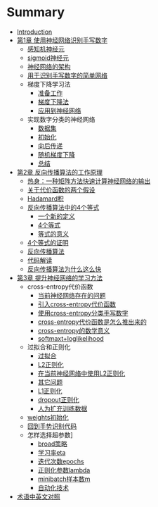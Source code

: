 # Summary

* [Introduction](README.md)
* [第1章 使用神经网络识别手写数字](Chapter1/Introduction.md)
    * [感知机神经元](Chapter1/Perceptrons.md)
    * [sigmoid神经元](Chapter1/Sigmoid.md)
    * [神经网络的架构](Chapter1/Architecture.md)
    * [用于识别手写数字的简单网络](Chapter1/Handwritten.md)
    * 梯度下降学习法
        * [准备工作](Chapter1/Gradient/1.md)
        * [梯度下降法](Chapter1/Gradient/2.md)
        * [应用到神经网络](Chapter1/Gradient/3.md)
    * 实现数字分类的神经网络
        * [数据集](Chapter1/Implementing/1.md)
        * [初始化](Chapter1/Implementing/2.md)
        * [向后传递](Chapter1/Implementing/3.md)
        * [随机梯度下降](Chapter1/Implementing/4.md)
        * [总结](Chapter1/Implementing/5.md)
* [第2章 反向传播算法的工作原理](Chapter2/Introduction.md)
    * [热身：一种矩阵方法快速计算神经网络的输出](Chapter2/Warmup.md)
    * [关于代价函数的两个假设](Chapter2/Assumptions.md)
    * [Hadamard积](Chapter2/Hadamard.md)
    * [反向传播算法中的4个等式](Chapter2/Equations/Advices.md)
        * [一个新的定义](Chapter2/Equations/1.md)
        * [4个等式](Chapter2/Equations/2.md)
        * [等式的意义](Chapter2/Equations/3.md)
    * [4个等式的证明](Chapter2/Proof.md)
    * [反向传播算法](Chapter2/Algorithm.md)
    * [代码解读](Chapter2/Code.md)
    * [反向传播算法为什么这么快](Chapter2/Fast.md)
* [第3章 提升神经网络的学习方法](Chapter3/Introduction.md)
    * cross-entropy代价函数
        * [当前神经网络存在的问题](Chapter3/CrossEntropy/1.md)
        * [引入cross-entropy代价函数](Chapter3/CrossEntropy/2.md)
        * [使用cross-entropy分类手写数字](Chapter3/CrossEntropy/3.md)
        * [cross-entropy代价函数是怎么推出来的](Chapter3/CrossEntropy/4.md)
        * [cross-entropy的数学意义](Chapter3/CrossEntropy/5.md)
        * [softmaxt+loglikelihood](Chapter3/CrossEntropy/6.md)
    * 过拟合和正则化
        * [过拟合](Chapter3/Regularization/1.md)
        * [L2正则化](Chapter3/Regularization/2.md)
        * [在当前神经网络中使用L2正则化](Chapter3/Regularization/3.md)
        * [其它问题](Chapter3/Regularization/4.md)
        * [L1正则化](Chapter3/Regularization/5.md)
        * [dropout正则化](Chapter3/Regularization/6.md)
        * [人为扩充训练数据](Chapter3/Regularization/7.md)
    * [weights初始化](Chapter3/Weights.md)
    * [回到手势识别代码](Chapter3/Code.md)
    * 怎样选择超参数]
        * [broad策略](Chapter3/HyperParameters/1.md)
        * [学习率eta](Chapter3/HyperParameters/2.md)
        * [迭代次数epochs](Chapter3/HyperParameters/3.md)
        * [正则化参数lambda](Chapter3/HyperParameters/4.md)
        * [minibatch样本数m](Chapter3/HyperParameters/5.md)
        * [自动化技术](Chapter3/HyperParameters/6.md)
* [术语中英文对照](norms.md)